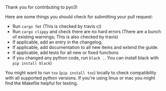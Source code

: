 Thank you for contributing to pyo3!

Here are some things you should check for submitting your pull request:

 - Run `cargo fmt` (This is checked by travis ci)
 - Run `cargo clippy` and check there are no hard errors (There are a bunch of existing warnings; This is also checked by travis)
 - If applicable, add an entry in the changelog.
 - If applicable, add documentation to all new items and extend the guide.
 - If applicable, add tests for all new or fixed functions
 - If you changed any python code, run `black .`. You can install black with `pip install black`)

You might want to run `tox` (`pip install tox`) locally to check compatibility with all supported python versions. If you're using linux or mac you might find the Makefile helpful for testing.
